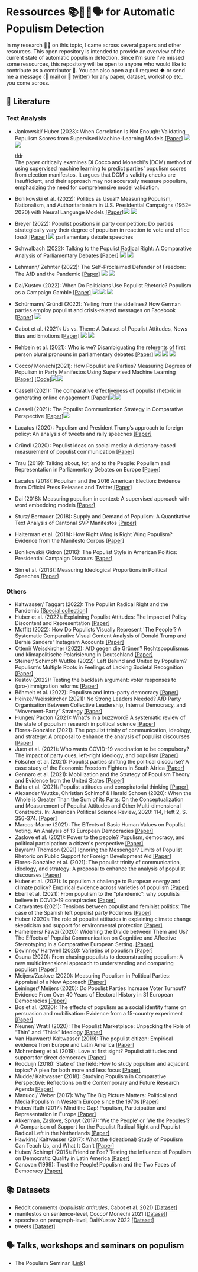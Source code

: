 # Ressources 📚🤖📄🗣 for Automatic Populism Detection
In my research 👨‍🔬 on this topic, I came across several papers and other resources. This open repository is intended to provide an overview of the current state of automatic populism detection. Since I'm sure I've missed some ressources, this repository will be open to anyone who would like to contribute as a contributor 👥. You can also open a pull request ⬆️ or send me a message (📧 [mail](mailto:christopher.klamm@hotmail.de) or 🐥 [twitter](https://twitter.com/chklamm)) for any paper, dataset, workshop etc. you come across.

## 📄 Literature
### Text Analysis
* Jankowski/ Huber (2023): When Correlation Is Not Enough: Validating Populism Scores from Supervised Machine-Learning Models [[Paper]](https://www.cambridge.org/core/journals/political-analysis/article/when-correlation-is-not-enough-validating-populism-scores-from-supervised-machinelearning-models/8CB3DCBECD1E37872074E7F8A9DE20BA?utm_source=hootsuite&utm_medium=twitter&utm_campaign=PAN_Jan23#) [<img src="https://img.shields.io/badge/Manifestos-yellow"/>]() [<img src="https://img.shields.io/badge/-supervised_machine_learning-red"/>]()<summary>tldr</summary>
  The paper critically examines Di Cocco and Monechi's (DCM) method of using supervised machine learning to predict parties' populism scores from election manifestos. It argues that DCM's validity checks are insufficient, and their approach may not accurately measure populism, emphasizing the need for comprehensive model validation.

* Bonikowski et al. (2022): Politics as Usual? Measuring Populism, Nationalism, and Authoritarianism in U.S. Presidential Campaigns (1952–2020) with Neural Language Models [[Paper]](https://journals.sagepub.com/doi/full/10.1177/00491241221122317)[<img src="https://img.shields.io/badge/U.S.-Presidential_Campaigns-yellow"/>]() [<img src="https://img.shields.io/badge/-RoBERTa-red"/>]()
* Breyer (2022): Populist positions in party competition: Do parties strategically vary their degree of populism in reaction to vote and office loss? [[Paper]](https://journals.sagepub.com/doi/full/10.1177/13540688221097082) [<img src="https://img.shields.io/badge/German_&_Austria_-Parliamentary_Debate_Speeches-yellow"/>](https://dataverse.harvard.edu/dataset.xhtml?persistentId=doi:10.7910/DVN/L4OAKN) parliamentary debate speeches
* Schwalbach (2022): Talking to the Populist Radical Right: A Comparative Analysis of Parliamentary Debates [[Paper]](https://onlinelibrary.wiley.com/doi/10.1111/lsq.12397) 
[<img src="https://img.shields.io/badge/-wordshoal-red"/>](https://quanteda.io/reference/textmodel_wordshoal.html) [<img src="https://img.shields.io/badge/-ParlSpeech-yellow"/>](https://dataverse.harvard.edu/dataset.xhtml?persistentId=doi:10.7910/DVN/L4OAKN)
* Lehmann/ Zehnter (2022): The Self-Proclaimed Defender of Freedom: The AfD and the Pandemic [[Paper]](https://www.cambridge.org/core/journals/government-and-opposition/article/selfproclaimed-defender-of-freedom-the-afd-and-the-pandemic/23F825A9D096CC5DD3C3B2142B582E3E) [<img src="https://img.shields.io/badge/-Topic_Model-red"/>]() [<img src="https://img.shields.io/badge/-Press_Releases_AfD-yellow"/>]([https://dataverse.harvard.edu/dataset.xhtml?persistentId=doi:10.7910/DVN/L4OAKN](https://www.cambridge.org/core/journals/government-and-opposition/article/selfproclaimed-defender-of-freedom-the-afd-and-the-pandemic/23F825A9D096CC5DD3C3B2142B582E3E))
* Dai/Kustov (2022): When Do Politicians Use Populist Rhetoric? Populism as a Campaign Gamble [[Paper]](https://www.tandfonline.com/doi/abs/10.1080/10584609.2022.2025505?src=&journalCode=upcp20) [<img src="https://img.shields.io/badge/-Active_Learning-red"/>]() [<img src="https://img.shields.io/badge/-Word_Embeddings-red"/>]() [<img src="https://img.shields.io/badge/U.S.-Presidential_Campaign_Speeches-yellow"/>]()
* Schürmann/ Gründl (2022): Yelling from the sidelines? How German parties employ populist and crisis-related messages on Facebook [[Paper]](https://www.tandfonline.com/doi/full/10.1080/2474736X.2021.2021095) [<img src="https://img.shields.io/badge/-Facebook_Posts-yellow"/>]()
* Cabot et al. (2021): Us vs. Them: A Dataset of Populist Attitudes, News Bias and Emotions [[Paper]](https://aclanthology.org/2021.eacl-main.165.pdf) [<img src="https://img.shields.io/badge/-Reddit_Comments-yellow"/>]() [<img src="https://img.shields.io/badge/-Multitask_Learning-red"/>]()
* Rehbein et al. (2021): Who is we? Disambiguating the referents of first person plural pronouns in parliamentary debates [[Paper]](https://aclanthology.org/2021.konvens-1.13.pdf) [<img src="https://img.shields.io/badge/-German_Bundestag-yellow"/>]() [<img src="https://img.shields.io/badge/-Data_Augmentation-red"/>]() [<img src="https://img.shields.io/badge/-Transfer_Learning-red"/>]()
* Cocco/ Monechi(2021): How Populist are Parties? Measuring Degrees of Populism in Party Manifestos Using Supervised Machine Learning [[Paper]](https://www.cambridge.org/core/journals/political-analysis/article/how-populist-are-parties-measuring-degrees-of-populism-in-party-manifestos-using-supervised-machine-learning/1D6141AAAE400ADAD9935044A0719B32) [[Code]](https://github.com/bernomone/howPopParties_addendum)[<img src="https://img.shields.io/badge/Manifestos-yellow"/>]()[<img src="https://img.shields.io/badge/-supervised_machine_learning-red"/>]()
* Cassell (2021): The comparative effectiveness of populist rhetoric in generating online engagement [[Paper]](https://www.sciencedirect.com/science/article/abs/pii/S0261379421000780?via%3Dihub)[<img src="https://img.shields.io/badge/Tweets-yellow"/>]()[<img src="https://img.shields.io/badge/-OLS_regressions-red"/>]()
* Cassell (2021): The Populist Communication Strategy in Comparative Perspective [[Paper]](https://journals.sagepub.com/doi/abs/10.1177/19401612211055695)[<img src="https://img.shields.io/badge/Tweets-yellow"/>]()
* Lacatus (2020): Populism and President Trump’s approach to foreign policy: An analysis of tweets and rally speeches [[Paper]](https://journals.sagepub.com/doi/full/10.1177/0263395720935380)
* Gründl (2020): Populist ideas on social media: A dictionary-based measurement of populist communication [[Paper]](https://journals.sagepub.com/doi/full/10.1177/1461444820976970)
* Trau (2019): Talking about, for, and to the People: Populism and Representation in Parliamentary Debates on Europe [[Paper]](https://www.degruyter.com/document/doi/10.1515/zaa-2019-0025/html)
* Lacatus (2018): Populism and the 2016 American Election: Evidence from Official Press Releases and Twitter [[Paper]](https://www.cambridge.org/core/journals/ps-political-science-and-politics/article/populism-and-the-2016-american-election-evidence-from-official-press-releases-and-twitter/0DF05071D1B5AEF41772498A2C4F0BE0#)
* Dai (2018): Measuring populism in context: A supervised approach with word embedding models [[Paper]](https://yaoyaodai.github.io/files/Dai_Populism.pdf)
* Sturz/ Bernauer (2018): Supply and Demand of Populism: A Quantitative Text Analysis of Cantonal SVP Manifestos [[Paper]](https://onlinelibrary.wiley.com/doi/10.1111/spsr.12332)
* Halterman et al. (2018): How Right Wing is Right Wing Populism? Evidence from the Manifesto Corpus [[Paper]](https://papers.ssrn.com/sol3/papers.cfm?abstract_id=3267487)
* Bonikowski/ Gidron (2016): The Populist Style in American Politics: Presidential Campaign Discours [[Paper]](https://scholar.harvard.edu/files/bonikowski/files/bonikowski_and_gidron_-_the_populist_style_in_american_politics.pdf)
* Sim et al. (2013): Measuring Ideological Proportions in Political Speeches [[Paper]](https://aclanthology.org/D13-1010.pdf)

### Others
* Kaltwasser/ Taggart (2022): The Populist Radical Right and the Pandemic [[Special collection]](https://www.cambridge.org/core/journals/government-and-opposition/special-collections/the-populist-radical-right-and-the-pandemic)
* Huber et al. (2022): Explaining Populist Attitudes: The Impact of Policy Discontent and Representation [[Paper](https://link.springer.com/article/10.1007/s11615-022-00422-6)]
* Moffitt (2022): How Do Populists Visually Represent 'The People'? A Systematic Comparative Visual Content Analysis of Donald Trump and Bernie Sanders' Instagram Accounts [[Paper]](https://www.academia.edu/79478117/How_Do_Populists_Visually_Represent_The_People_A_Systematic_Comparative_Visual_Content_Analysis_of_Donald_Trump_and_Bernie_Sanders_Instagram_Accounts?email_work_card=view-paper)
* Otteni/ Weisskircher (2022): AfD gegen die Grünen? Rechtspopulismus und klimapolitische Polarisierung in Deutschland [[Paper]](https://www.degruyter.com/document/doi/10.1515/fjsb-2022-0022/html)
* Steiner/ Schimpf/ Wuttke (2022): Left Behind and United by Populism? Populism’s Multiple Roots in Feelings of Lacking Societal Recognition [[Paper]](https://link.springer.com/article/10.1007/s11615-022-00416-4)
* Kustov (2022): Testing the backlash argument: voter responses to (pro-)immigration reforms [[Paper]](https://www.tandfonline.com/doi/abs/10.1080/13501763.2022.2061034?needAccess=true&journalCode=rjpp20)
* Böhmelt et al. (2022): Populism and intra-party democracy [[Paper]](https://ejpr.onlinelibrary.wiley.com/doi/10.1111/1475-6765.12509#ejpr12509-bib-0024)
* Heinze/ Weisskircher (2021): No Strong Leaders Needed? AfD Party Organisation Between Collective Leadership, Internal Democracy, and “Movement-Party” Strategy [[Paper]](https://www.cogitatiopress.com/politicsandgovernance/article/view/4530)
* Hunger/ Paxton (2021): What's in a buzzword? A systematic review of the state of populism research in political science [[Paper]](https://www.cambridge.org/core/journals/political-science-research-and-methods/article/whats-in-a-buzzword-a-systematic-review-of-the-state-of-populism-research-in-political-science/D9CD5E7E13DFA30FD05D41F32E6C122B)
* Flores-González (2021): The populist trinity of communication, ideology, and strategy: A proposal to enhance the analysis of populist discourses [[Paper]](https://onlinelibrary.wiley.com/doi/10.1111/lamp.12220)
* Juen et al. (2021): Who wants COVID-19 vaccination to be compulsory? The impact of party cues, left-right ideology, and populism [[Paper]](https://journals.sagepub.com/doi/full/10.1177/02633957211061999)
* Fölscher et al. (2021): Populist parties shifting the political discourse? A case study of the Economic Freedom Fighters in South Africa [[Paper]](https://www.cambridge.org/core/journals/journal-of-modern-african-studies/article/abs/populist-parties-shifting-the-political-discourse-a-case-study-of-the-economic-freedom-fighters-in-south-africa/100AABF3BE5195E57F79B4EAC1CC881B)
* Gennaro et al. (2021): Mobilization and the Strategy of Populism Theory and Evidence from the United States [[Paper]](https://papers.ssrn.com/sol3/papers.cfm?abstract_id=3783901)
* Balta et al. (2021): Populist attitudes and conspiratorial thinking [[Paper]](https://journals.sagepub.com/doi/10.1177/13540688211003304)
* Alexander Wuttke, Christian Schimpf & Harald Schoen (2020): When the Whole is Greater Than the Sum of its Parts: On the Conceptualization and Measurement of Populist Attitudes and Other Multi-dimensional Constructs. In: American Political Science Review, 2020: 114, Heft 2, S. 356-374. [[Paper]](https://www.cambridge.org/core/services/aop-cambridge-core/content/view/4B025EF483E1564EF495972540E5A34D/S0003055419000807a.pdf/when-the-whole-is-greater-than-the-sum-of-its-parts-on-the-conceptualization-and-measurement-of-populist-attitudes-and-other-multidimensional-constructs.pdf)
* Marcos-Marne (2021): The Effects of Basic Human Values on Populist Voting. An Analysis of 13 European Democracies [[Paper]](https://link.springer.com/article/10.1007/s11109-021-09689-8)
* Zaslove et al. (2021): Power to the people? Populism, democracy, and political participation: a citizen's perspective [[Paper]](https://www.tandfonline.com/doi/full/10.1080/01402382.2020.1776490)
* Bayram/ Thomson (2021) Ignoring the Messenger? Limits of Populist Rhetoric on Public Support for Foreign Development Aid [[Paper]](https://academic.oup.com/isq/article-abstract/66/1/sqab041/6299665?redirectedFrom=fulltext)
* Flores-González et al. (2021): The populist trinity of communication, ideology, and strategy: A proposal to enhance the analysis of populist discourses [[Paper]](https://onlinelibrary.wiley.com/doi/10.1111/lamp.12220)
* Huber et al. (2021): Is populism a challenge to European energy and climate policy? Empirical evidence across varieties of populism [[Paper]](https://www.tandfonline.com/doi/full/10.1080/13501763.2021.1918214)
* Eberl et al. (2021): From populism to the “plandemic”: why populists believe in COVID-19 conspiracies [[Paper]](https://www.tandfonline.com/doi/full/10.1080/17457289.2021.1924730)
* Caravantes (2021): Tensions between populist and feminist politics: The case of the Spanish left populist party Podemos [[Paper](https://journals.sagepub.com/doi/full/10.1177/0192512120931209)]
* Huber (2020): The role of populist attitudes in explaining climate change skepticism and support for environmental protection [[Paper]](https://www.tandfonline.com/doi/full/10.1080/09644016.2019.1708186)
* Hameleers/ Fawzi (2020): Widening the Divide between Them and Us? The Effects of Populist Communication on Cognitive and Affective Stereotyping in a Comparative European Setting. [[Paper]](https://www.tandfonline.com/doi/full/10.1080/10584609.2020.1723754)
* Devinney/ Hartwell (2020): Varieties of populism [[Paper]](https://onlinelibrary.wiley.com/doi/10.1002/gsj.1373)
* Osuna (2020): From chasing populists to deconstructing populism: A new multidimensional approach to understanding and comparing populism [[Paper]](https://ejpr.onlinelibrary.wiley.com/doi/10.1111/1475-6765.12428)
* Meijers/Zaslove (2020): Measuring Populism in Political Parties: Appraisal of a New Approach [[Paper]](https://journals.sagepub.com/doi/full/10.1177/0010414020938081)
* Leininger/ Meijers (2020): Do Populist Parties Increase Voter Turnout? Evidence From Over 40 Years of Electoral History in 31 European Democracies [[Paper]](https://journals.sagepub.com/doi/full/10.1177/0032321720923257)
* Bos et al. (2020): The effects of populism as a social identity frame on persuasion and mobilisation: Evidence from a 15-country experiment [[Paper]](https://ejpr.onlinelibrary.wiley.com/doi/full/10.1111/1475-6765.12334)
* Neuner/ Wratil (2020): The Populist Marketplace: Unpacking the Role of “Thin” and “Thick” Ideology [[Paper]](https://link.springer.com/article/10.1007/s11109-020-09629-y)
* Van Hauwaert/ Kaltwasser (2019): The populist citizen: Empirical evidence from Europe and Latin America [[Paper]](https://www.cambridge.org/core/journals/european-political-science-review/article/populist-citizen-empirical-evidence-from-europe-and-latin-america/9EF0B5D6FD6815376E0178D54DE79CAD)
* Mohrenberg et al. (2019): Love at first sight? Populist attitudes and support for direct democracy [[Paper]](https://journals.sagepub.com/doi/10.1177/1354068819868908)
* Rooduijn (2018): State of the field: How to study populism and adjacent topics? A plea for both more and less focus [[Paper]](https://ejpr.onlinelibrary.wiley.com/doi/abs/10.1111/1475-6765.12314)
* Mudde/ Kaltwasser (2018): Studying Populism in Comparative Perspective: Reflections on the Contemporary and Future Research Agenda [[Paper]](https://journals.sagepub.com/doi/abs/10.1177/0010414018789490?journalCode=cpsa)
* Manucci/ Weber (2017): Why The Big Picture Matters: Political and Media Populism in Western Europe since the 1970s [[Paper]](https://onlinelibrary.wiley.com/doi/10.1111/spsr.12267)
* Huber/ Ruth (2017): Mind the Gap! Populism, Participation and Representation in Europe [[Paper]](https://onlinelibrary.wiley.com/doi/full/10.1111/spsr.12280)
* Akkerman, Zaslove, Spruyt (2017): ‘We the People’ or ‘We the Peoples’? A Comparison of Support for the Populist Radical Right and Populist Radical Left in the Netherlands [[Paper]](https://onlinelibrary.wiley.com/doi/10.1111/spsr.12275)
* Hawkins/ Kaltwasser (2017): What the (Ideational) Study of Populism Can Teach Us, and What It Can't [[Paper]](https://onlinelibrary.wiley.com/doi/full/10.1111/spsr.12281)
* Huber/ Schimpf (2015): Friend or Foe? Testing the Influence of Populism on Democratic Quality in Latin America [[Paper]](https://journals.sagepub.com/doi/abs/10.1111/1467-9248.12219)
* Canovan (1999): Trust the People! Populism and the Two Faces of Democracy [[Paper]](https://journals.sagepub.com/doi/abs/10.1111/1467-9248.00184?casa_token=ihoEu7KpEUcAAAAA%3AJgb4f-dlzBuy5DHXa2Op4HTeXiT7W7JeN5mJc0RzA9IQRbNt6qMPEyRyurUBd3miwH_4xpkFUqQ&journalCode=psxa)

## 📚 Datasets
* Reddit comments (_populistic attitudes_, Cabot et al. 2021) [[Dataset]]()
* manifestos on sentence-level, Cocco/ Monechi 2021 [[Dataset]](https://github.com/bernomone/howPopParties_addendum)
* speeches on paragraph-level, Dai/Kustov 2022 [[Dataset]]()
* tweets [[Dataset]](https://github.com/GloriaComandini/Corpora/blob/master/POP-HS-IT.xlsx)

## 🗣 Talks, workshops and seminars on populism
* The Populism Seminar [[Link]](https://populism-seminar.com)
